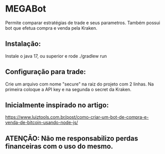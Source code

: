 # MEGABot

Permite comparar estratégias de trade e seus parametros. 
Também possui bot que efetua compra e venda pela Kraken.

## Instalação:

Instale o java 17, ou superior e rode ./gradlew run 

## Configuração para trade:

Crie um arquivo com nome "secure" na raiz do projeto com 2 linhas. Na primeira coloque a API key e na segunda o secret da Kraken.

## Inicialmente inspirado no artigo:

https://www.luiztools.com.br/post/como-criar-um-bot-de-compra-e-venda-de-bitcoin-usando-node-js/

## ATENÇÃO: Não me responsabilizo perdas financeiras com o uso do mesmo.
